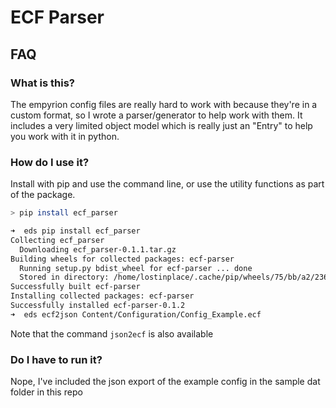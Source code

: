 # ECF Parser

## FAQ

### What is this?

The empyrion config files are really hard to work with because they're in a custom format, so I wrote a parser/generator to help work with them.  It includes a very limited object model which is really just an "Entry" to help you work with it in python.

### How do I use it?

Install with pip and use the command line, or use the utility functions as part of the package.

```bash
> pip install ecf_parser

➜  eds pip install ecf_parser
Collecting ecf_parser
  Downloading ecf_parser-0.1.1.tar.gz
Building wheels for collected packages: ecf-parser
  Running setup.py bdist_wheel for ecf-parser ... done
  Stored in directory: /home/lostinplace/.cache/pip/wheels/75/bb/a2/2369889367dd61fba9303e98a0c006e9d2868c6368d305c027
Successfully built ecf-parser
Installing collected packages: ecf-parser
Successfully installed ecf-parser-0.1.2
➜  eds ecf2json Content/Configuration/Config_Example.ecf

```

Note that the command `json2ecf` is also available

### Do I have to run it?

Nope, I've included the json export of the example config in the sample dat folder in this repo
